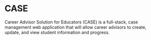 # CASE
Career Advisor Solution for Educators (CASE) is a full-stack, case management web application that will allow career advisors to create, update, and view student information and progress. 
